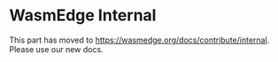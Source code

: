 # WasmEdge Internal

This part has moved to <https://wasmedge.org/docs/contribute/internal>. Please use our new docs.

